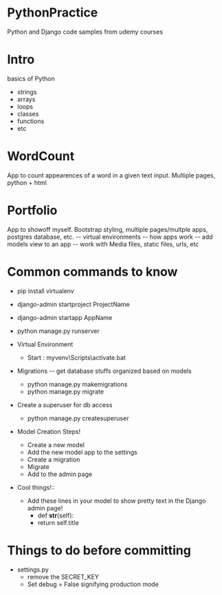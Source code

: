# PythonPractice
Python and Django code samples from udemy courses

# Intro
basics of Python
* strings
* arrays
* loops
* classes
* functions
* etc

# WordCount
App to count appearences of a word in a given text input. Multiple pages, python + html

# Portfolio
App to showoff myself. Bootstrap styling, multiple pages/multple apps, postgres database, etc. 
-- virtual environments -- how apps work -- add models view to an app -- work with Media files, static files, urls, etc

# Common commands to know
* pip install virtualenv
* django-admin startproject ProjectName
* django-admin startapp AppName
* python manage.py runserver

* Virtual Environment
    * Start : myvenv\Scripts\activate.bat

* Migrations -- get database stuffs organized based on models
    * python manage.py makemigrations
    * python manage.py migrate

* Create a superuser for db access
    * python manage.py createsuperuser

* Model Creation Steps!
    * Create a new model
    * Add the new model app to the settings
    * Create a migration
    * Migrate
    * Add to the admin page 

* Cool things!::
    * Add these lines in your model to show pretty text in the Django admin page!
        * def __str__(self):
        * return self.title


# Things to do before committing
* settings.py
    * remove the SECRET_KEY
    * Set debug = False signifying production mode


